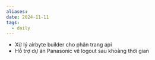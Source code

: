 ```yaml
---
aliases: 
date: 2024-11-11
tags:
  - daily
---
```

- Xử lý airbyte builder cho phân trang api
- Hỗ trợ dự án Panasonic về logout sau khoảng thời gian

